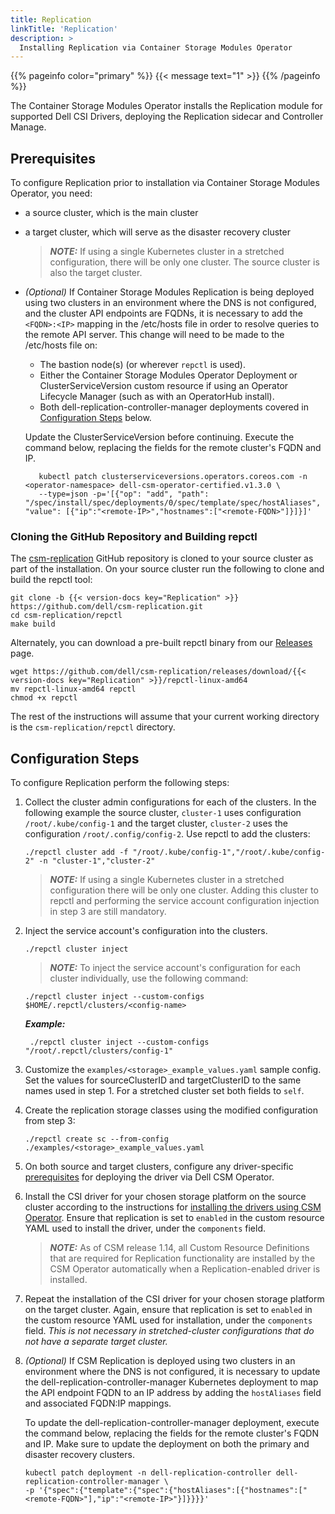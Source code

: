 ```yaml
---
title: Replication
linkTitle: 'Replication'
description: >
  Installing Replication via Container Storage Modules Operator
---
```


{{% pageinfo color="primary" %}} {{< message text="1" >}} {{% /pageinfo %}}

The Container Storage Modules Operator installs the Replication module for
supported Dell CSI Drivers, deploying the Replication sidecar and Controller
Manage.

## Prerequisites

To configure Replication prior to installation via Container Storage Modules
Operator, you need:

- a source cluster, which is the main cluster
- a target cluster, which will serve as the disaster recovery cluster

  > **_NOTE:_** If using a single Kubernetes cluster in a stretched
  > configuration, there will be only one cluster. The source cluster is also
  > the target cluster.

- _(Optional)_ If Container Storage Modules Replication is being deployed using
  two clusters in an environment where the DNS is not configured, and the
  cluster API endpoints are FQDNs, it is necessary to add the `<FQDN>:<IP>`
  mapping in the /etc/hosts file in order to resolve queries to the remote API
  server. This change will need to be made to the /etc/hosts file on:

  - The bastion node(s) (or wherever `repctl` is used).
  - Either the Container Storage Modules Operator Deployment or
    ClusterServiceVersion custom resource if using an Operator Lifecycle Manager
    (such as with an OperatorHub install).
  - Both dell-replication-controller-manager deployments covered in
    [Configuration Steps](../replication/#configuration-steps) below.

  Update the ClusterServiceVersion before continuing. Execute the command below,
  replacing the fields for the remote cluster's FQDN and IP.

  ```shell
     kubectl patch clusterserviceversions.operators.coreos.com -n <operator-namespace> dell-csm-operator-certified.v1.3.0 \
     --type=json -p='[{"op": "add", "path": "/spec/install/spec/deployments/0/spec/template/spec/hostAliases", "value": [{"ip":"<remote-IP>","hostnames":["<remote-FQDN>"]}]}]'
  ```

### Cloning the GitHub Repository and Building repctl

The [csm-replication](https://github.com/dell/csm-replication.git) GitHub
repository is cloned to your source cluster as part of the installation. On your
source cluster run the following to clone and build the repctl tool:

```shell
git clone -b {{< version-docs key="Replication" >}} https://github.com/dell/csm-replication.git
cd csm-replication/repctl
make build
```

Alternately, you can download a pre-built repctl binary from our
[Releases](https://github.com/dell/csm-replication/releases) page.

```shell
wget https://github.com/dell/csm-replication/releases/download/{{< version-docs key="Replication" >}}/repctl-linux-amd64
mv repctl-linux-amd64 repctl
chmod +x repctl
```

The rest of the instructions will assume that your current working directory is
the `csm-replication/repctl` directory.

## Configuration Steps

To configure Replication perform the following steps:

1. Collect the cluster admin configurations for each of the clusters. In the
   following example the source cluster, `cluster-1` uses configuration
   `/root/.kube/config-1` and the target cluster, `cluster-2` uses the
   configuration `/root/.config/config-2`. Use repctl to add the clusters:

   ```shell
   ./repctl cluster add -f "/root/.kube/config-1","/root/.kube/config-2" -n "cluster-1","cluster-2"
   ```

   > **_NOTE:_** If using a single Kubernetes cluster in a stretched
   > configuration there will be only one cluster. Adding this cluster to repctl
   > and performing the service account configuration injection in step 3 are
   > still mandatory.

2. Inject the service account's configuration into the clusters.

   ```shell
   ./repctl cluster inject
   ```

   > **_NOTE:_** To inject the service account's configuration for each cluster
   > individually, use the following command:

   ```shell
   ./repctl cluster inject --custom-configs $HOME/.repctl/clusters/<config-name>
   ```

   **_Example:_**

   ```shell
    ./repctl cluster inject --custom-configs "/root/.repctl/clusters/config-1"
   ```

3. Customize the `examples/<storage>_example_values.yaml` sample config. Set the
   values for sourceClusterID and targetClusterID to the same names used in
   step 1. For a stretched cluster set both fields to `self`.

4. Create the replication storage classes using the modified configuration from
   step 3:

   ```shell
   ./repctl create sc --from-config ./examples/<storage>_example_values.yaml
   ```

5. On both source and target clusters, configure any driver-specific
   [prerequisites](../../../csmoperator) for deploying the driver via Dell CSM
   Operator.

6. Install the CSI driver for your chosen storage platform on the source cluster
   according to the instructions for
   [installing the drivers using CSM Operator](../../../csmoperator/#install-driver).
   Ensure that replication is set to `enabled` in the custom resource YAML used
   to install the driver, under the `components` field.

   > **_NOTE:_** As of CSM release 1.14, all Custom Resource Definitions that
   > are required for Replication functionality are installed by the CSM
   > Operator automatically when a Replication-enabled driver is installed.

7. Repeat the installation of the CSI driver for your chosen storage platform on
   the target cluster. Again, ensure that replication is set to `enabled` in the
   custom resource YAML used for installation, under the `components` field.
   _This is not necessary in stretched-cluster configurations that do not have a
   separate target cluster._

8. _(Optional)_ If CSM Replication is deployed using two clusters in an
   environment where the DNS is not configured, it is necessary to update the
   dell-replication-controller-manager Kubernetes deployment to map the API
   endpoint FQDN to an IP address by adding the `hostAliases` field and
   associated FQDN:IP mappings.

   To update the dell-replication-controller-manager deployment, execute the
   command below, replacing the fields for the remote cluster's FQDN and IP.
   Make sure to update the deployment on both the primary and disaster recovery
   clusters.

   ```shell
   kubectl patch deployment -n dell-replication-controller dell-replication-controller-manager \
   -p '{"spec":{"template":{"spec":{"hostAliases":[{"hostnames":["<remote-FQDN>"],"ip":"<remote-IP>"}]}}}}'
   ```
